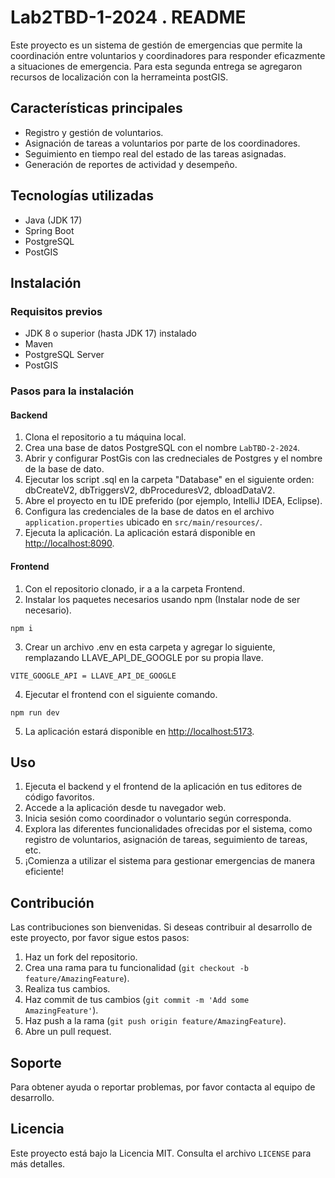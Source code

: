 # Lab2TBD-1-2024 . README
Este proyecto es un sistema de gestión de emergencias que permite la coordinación entre voluntarios y coordinadores para responder eficazmente a situaciones de emergencia. Para esta segunda entrega se agregaron recursos de localización con la herrameinta postGIS.

## Características principales

- Registro y gestión de voluntarios.
- Asignación de tareas a voluntarios por parte de los coordinadores.
- Seguimiento en tiempo real del estado de las tareas asignadas.
- Generación de reportes de actividad y desempeño.

## Tecnologías utilizadas

- Java (JDK 17)
- Spring Boot
- PostgreSQL 
- PostGIS

## Instalación

### Requisitos previos

- JDK 8 o superior (hasta JDK 17) instalado
- Maven
- PostgreSQL Server
- PostGIS

### Pasos para la instalación

#### Backend
1. Clona el repositorio a tu máquina local.
2. Crea una base de datos PostgreSQL con el nombre `LabTBD-2-2024`.
3. Abrir y configurar PostGis con las credneciales de Postgres y el nombre de la base de dato. 
4. Ejecutar los script .sql en la carpeta "Database" en el siguiente orden: dbCreateV2, dbTriggersV2, dbProceduresV2, dbloadDataV2.
5. Abre el proyecto en tu IDE preferido (por ejemplo, IntelliJ IDEA, Eclipse).
6. Configura las credenciales de la base de datos en el archivo `application.properties` ubicado en `src/main/resources/`.
7. Ejecuta la aplicación. La aplicación estará disponible en [http://localhost:8090](http://localhost:8090).
#### Frontend
1. Con el repositorio clonado, ir a a la carpeta Frontend.
2. Instalar los paquetes necesarios usando npm (Instalar node de ser necesario).
```
npm i
```
3. Crear un archivo .env en esta carpeta y agregar lo siguiente, remplazando LLAVE_API_DE_GOOGLE por su propia llave.
```
VITE_GOOGLE_API = LLAVE_API_DE_GOOGLE
```
4. Ejecutar el frontend con el siguiente comando.
```
npm run dev
```
5. La aplicación estará disponible en [http://localhost:5173](http://localhost:5173).


## Uso

1. Ejecuta el backend y el frontend de la aplicación en tus editores de código favoritos.
2. Accede a la aplicación desde tu navegador web.
3. Inicia sesión como coordinador o voluntario según corresponda.
4. Explora las diferentes funcionalidades ofrecidas por el sistema, como registro de voluntarios, asignación de tareas, seguimiento de tareas, etc.
5. ¡Comienza a utilizar el sistema para gestionar emergencias de manera eficiente!

## Contribución

Las contribuciones son bienvenidas. Si deseas contribuir al desarrollo de este proyecto, por favor sigue estos pasos:

1. Haz un fork del repositorio.
2. Crea una rama para tu funcionalidad (`git checkout -b feature/AmazingFeature`).
3. Realiza tus cambios.
4. Haz commit de tus cambios (`git commit -m 'Add some AmazingFeature'`).
5. Haz push a la rama (`git push origin feature/AmazingFeature`).
6. Abre un pull request.

## Soporte

Para obtener ayuda o reportar problemas, por favor contacta al equipo de desarrollo.

## Licencia

Este proyecto está bajo la Licencia MIT. Consulta el archivo `LICENSE` para más detalles.
